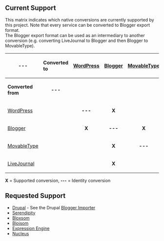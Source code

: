 ## Current Support ##

<p>
This matrix indicates which native conversions are currently supported by this project.  Note that every service can be converted to Blogger export format.<br>
The Blogger export format can be used as an intermediary to another conversion (e.g. converting LiveJournal to Blogger and then Blogger to MovableType).<br>
</p>

| <p align='center'><b>---</b></p> | <p><b>Converted to</b></p> | [WordPress](http://www.wordpress.com/) | [Blogger](http://www.blogger.com/) | [MovableType](http://www.movabletype.com/) | [LiveJournal](http://www.livejournal.com/) |
|:---------------------------------|:---------------------------|:---------------------------------------|:-----------------------------------|:-------------------------------------------|:-------------------------------------------|
| <p><b>Converted from</b></p>     | <p align='center'><b>---</b></p> |                                        |                                    |                                            |                                            |
| [WordPress](http://www.wordpress.com/) |                            | <p align='center'><b>---</b></p>       | <p align='center'><b>X</b></p>     |                                            |                                            |
| [Blogger](http://www.blogger.com/) |                            | <p align='center'><b>X</b></p>         | <p align='center'><b>---</b></p>   | <p align='center'><b>X</b></p>             |                                            |
| [MovableType](http://www.movabletype.com) |                            |                                        | <p align='center'><b>X</b></p>     | <p align='center'><b>---</b></p>           |                                            |
| [LiveJournal](http://www.livejournal.com/) |                            |                                        | <p align='center'><b>X</b></p>     |                                            | <p align='center'><b>---</b></p>           |

<p>
<b>X</b> = Supported conversion, <b>---</b> = Identity conversion<br>
</p>

## Requested Support ##

  * [Drupal](http://drupal.org) - See the Drupal [Blogger Importer](http://drupal.org/project/blogger_importer)
  * [Serendipity](http://www.s9y.com)
  * [Bloxsom](http://www.bloxsom.com)
  * [Blojsom](http://www.blojsom)
  * [Expression Engine](http://www.expressionengine.com)
  * [Nucleus](http://nucleuscms.org/)
